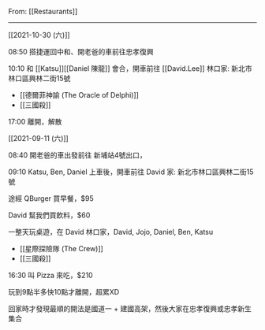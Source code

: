From: [[Restaurants]]

---


[[2021-10-30 (六)]]

08:50 搭捷運回中和、開老爸的車前往忠孝復興

10:10 和 [[Katsu]][[Daniel 陳龍]] 會合，開車前往 [[David.Lee]] 林口家: 新北市林口區興林二街15號

- [[德爾菲神諭 (The Oracle of Delphi)]]
- [[三國殺]]

17:00 離開，解散


[[2021-09-11 (六)]]

08:40 開老爸的車出發前往 新埔站4號出口，

09:10 Katsu, Ben, Daniel 上車後，開車前往 David 家: 新北市林口區興林二街15號

途經 QBurger 買早餐，$95

David 幫我們買飲料，$60

一整天玩桌遊，在 David 林口家，David, Jojo, Daniel, Ben, Katsu
* [[星際探險隊 (The Crew)]]
* [[三國殺]]

16:30 叫 Pizza 來吃，$210

玩到9點半多快10點才離開，超累XD

回家時才發現最順的開法是國道一 + 建國高架，然後大家在忠孝復興或忠孝新生集合